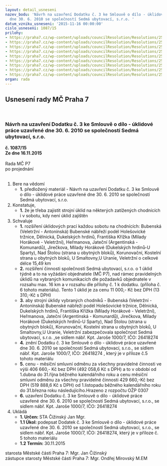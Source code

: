 ```yaml
---
layout: detail_usneseni
nazev_bodu: 'Návrh na uzavření Dodatku č. 3 ke Smlouvě o dílo - úklidové práce uzavřené
  dne 30. 6. 2010 se společností Sedmá ubytovací, s.r.o. '
datum_vzniku_usneseni: '2015-11-16 00:00:00'
cislo_usneseni: 1087/15
prilohy:
- https://praha7.cz/wp-content/uploads/councilResolution/Resolutions/25762/73-15-d%c5%afvodov%c3%a1_7uby_dodatek_3.doc
- https://praha7.cz/wp-content/uploads/councilResolution/Resolutions/25762/73-15-uby_smlouva.pdf
- https://praha7.cz/wp-content/uploads/councilResolution/Resolutions/25762/73-15-dodatek_%c4%8d1_7uby_men%c5%a1%c3%ad.pdf
- https://praha7.cz/wp-content/uploads/councilResolution/Resolutions/25762/73-15-7uby_dodatek_2.pdf
- https://praha7.cz/wp-content/uploads/councilResolution/Resolutions/25762/73-15-7uby_dodatek_%c4%8d__3_-_%c3%bapravy_opp.doc
- https://praha7.cz/wp-content/uploads/councilResolution/Resolutions/25762/73-15-7uby_p%c5%99iloha_%c4%8d1.pdf
- https://praha7.cz/wp-content/uploads/councilResolution/Resolutions/25762/73-15-7uby_p%c5%99%c3%adloha_2.xls
- https://praha7.cz/wp-content/uploads/councilResolution/Resolutions/25762/73-15-%c3%badaje_registraci_dph.doc
- https://praha7.cz/wp-content/uploads/councilResolution/Resolutions/25762/73-15-vypis_7uby.pdf
organ: rada
---
```

<div id="ucUsn_pList" class="usn">
	<span><h2>Usnesení rady MČ Praha 7 </h2>
<br></span><div class="standBody">
<span><h3>Návrh na uzavření Dodatku č. 3 ke Smlouvě o dílo - úklidové práce uzavřené dne 30. 6. 2010 se společností Sedmá ubytovací, s.r.o. </h3></span><div class="center">
		<strong>č. 1087/15</strong><br>
	</div>
<div class="center">
		<strong>Ze dne 16.11.2015</strong><br><br>
	</div>Rada MČ P7<br> po projednání<br><br><ol>
<li>Bere na vědomí<ul><li>
<strong>1.</strong> předložený materiál - Návrh na uzavření Dodatku č. 3 ke Smlouvě o dílo - úklidové práce uzavřené dne 30. 6. 2010 se společností Sedmá ubytovací, s.r.o. </li></ul>
</li>
<li>Konstatuje,<ul><li>
<strong>1.</strong> že je třeba zajistit strojní úklid na některých zatížených chodnících i v sobotu, kdy není úklid zajištěn</li></ul>
</li>
<li>Schvaluje<ul>
<li>
<strong>1.</strong> rozšíření úklidových prací každou sobotu na chodnících: Bubenská (Veletržní - Antonínská) Bubenské nábřeží podél Holešovické tržnice, Dělnická, Dukelských hrdinů, Františka Křížka (Milady Horákové - Veletržní), Heřmanova, Jateční (Argentinská - Komunardů), Jirečkova, Milady Horákové (Dukelských hrdinů-U Sparty), Nad Štolou (strana u obytných bloků), Korunovační, Kostelní strana u obytných bloků, U Smaltovny,U Uranie, Veletržní o celkové délce 15,49 km </li>
<li>
<strong>2.</strong> rozšíření činnosti společnosti Sedmá ubytovací, s.r.o. o 1 úklid týdně a to na vyžádání objednatele (MČ P7), nad rámec pravidelných úklidů na vybraných komunikacích dle požadavků objednatele v rozsahu max. 16 km a v rozsahu dle přílohy č. 1 k dodatku. (příloha č. 6 tohoto materiálu). Tento 1 úklid je za cenu  11 000,- Kč bez DPH (13 310,-Kč s DPH) </li>
<li>
<strong>3.</strong> aby  strojní úklidy  vybraných chodníků - Bubenská (Veletržní - Antonínská) Bubenské nábřeží podél Holešovické tržnice, Dělnická, Dukelských hrdinů, Františka Křížka (Milady Horákové - Veletržní), Heřmanova, Jateční (Argentinská - Komunardů), Jirečkova, Milady Horákové (Dukelských hrdinů-U Sparty), Nad Štolou (strana u obytných bloků), Korunovační, Kostelní strana u obytných bloků, U Smaltovny,U Uranie, Veletržní  zabezpečovala společnost Sedmá ubytovací, s.r.o. ,se sídlem nábř. Kpt. Jaroše 1000/7, IČO: 26418274   </li>
<li>
<strong>4.</strong> znění Dodatku č. 3 ke Smlouvě o dílo - úklidové práce uzavřené dne 30. 6. 2010 se společností Sedmá ubytovací, s.r.o., se sídlem nábř. Kpt. Jaroše 1000/7, IČO: 26418274 , který je v příloze č.5 tohoto materiálu   </li>
<li>
<strong>5.</strong> cenu - měsíční smluvní odměnu za všechny pravidelné činnosti ve výši 406 660,- Kč bez DPH (492 058,6  Kč s DPH) a to v období od 1.dubna do 31.října běžného kalendářního roku a  cenu měsíční smluvní odměnu za všechny pravidelné činnosti 429 660,-Kč bez DPH (519 888,6 Kč s DPH)  od 1.listopadu běžného kalendářního roku do 31.března  roku následujícího.Hrazeno z rozpočtu OŽP 0307  </li>
<li>
<strong>6.</strong> uzavření Dodatku č. 3 ke Smlouvě o dílo - úklidové práce uzavřené dne  30. 6. 2010 se společností Sedmá ubytovací, s.r.o., se sídlem  nábř. Kpt. Jaroše 1000/7, IČO: 26418274   </li>
</ul>
</li>
<li>Ukládá<ul>
<li>
<strong>1. Určen: </strong>STA Čižinský Jan Mgr.</li>
<li>
<strong>1.1 Úkol: </strong>podepsat Dodatek č. 3 ke Smlouvě o dílo - úklidové práce uzavřené dne  30. 6. 2010 se společností Sedmá ubytovací, s.r.o., se sídlem  nábř. Kpt. Jaroše 1000/7, IČO: 26418274, který je v příloze č. 5 tohoto materiálu    </li>
<li>
<strong>1.2 Termín: </strong>30.11.2015</li>
</ul>
</li>
</ol>starosta Městské části Praha 7: Mgr. Jan Čižinský<br>zástupce starosty Městské části Praha 7: Mgr. Ondřej Mirovský M.EM 
</div>
</div>